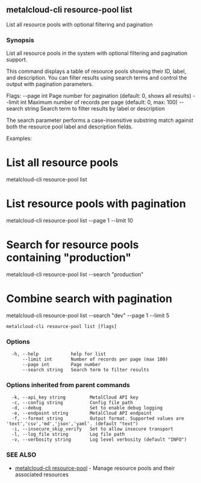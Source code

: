 ## metalcloud-cli resource-pool list

List all resource pools with optional filtering and pagination

### Synopsis

List all resource pools in the system with optional filtering and pagination support.

This command displays a table of resource pools showing their ID, label, and description.
You can filter results using search terms and control the output with pagination parameters.

Flags:
  --page int      Page number for pagination (default: 0, shows all results)
  --limit int     Maximum number of records per page (default: 0, max: 100)
  --search string Search term to filter results by label or description

The search parameter performs a case-insensitive substring match against both
the resource pool label and description fields.

Examples:
  # List all resource pools
  metalcloud-cli resource-pool list

  # List resource pools with pagination
  metalcloud-cli resource-pool list --page 1 --limit 10

  # Search for resource pools containing "production"
  metalcloud-cli resource-pool list --search "production"

  # Combine search with pagination
  metalcloud-cli resource-pool list --search "dev" --page 1 --limit 5

```
metalcloud-cli resource-pool list [flags]
```

### Options

```
  -h, --help            help for list
      --limit int       Number of records per page (max 100)
      --page int        Page number
      --search string   Search term to filter results
```

### Options inherited from parent commands

```
  -k, --api_key string         MetalCloud API key
  -c, --config string          Config file path
  -d, --debug                  Set to enable debug logging
  -e, --endpoint string        MetalCloud API endpoint
  -f, --format string          Output format. Supported values are 'text','csv','md','json','yaml'. (default "text")
  -i, --insecure_skip_verify   Set to allow insecure transport
  -l, --log_file string        Log file path
  -v, --verbosity string       Log level verbosity (default "INFO")
```

### SEE ALSO

* [metalcloud-cli resource-pool](metalcloud-cli_resource-pool.md)	 - Manage resource pools and their associated resources

